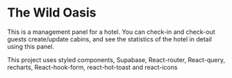 # The Wild Oasis

This is a management panel for a hotel. You can check-in and check-out guests create/update cabins, and see the statistics of the hotel in detail using this panel.

This project uses styled components, Supabase, React-router, React-query, recharts, React-hook-form, react-hot-toast and react-icons
